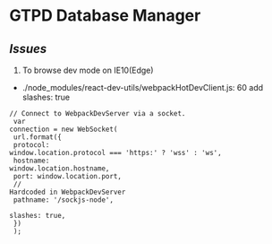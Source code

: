 # GTPD Database Manager

## *Issues*
1. To browse dev mode on IE10(Edge)
- ./node_modules/react-dev-utils/webpackHotDevClient.js: 60 add slashes: true

<code>// Connect to WebpackDevServer via a socket. <br/>
var connection = new WebSocket( <br/>
  url.format({ <br/>
    protocol: window.location.protocol === 'https:' ? 'wss' : 'ws', <br/>
    hostname: window.location.hostname, <br/>
    port: window.location.port, <br/>
    // Hardcoded in WebpackDevServer <br/>
    pathname: '/sockjs-node', <br/>
    slashes: true, <br/>
  }) <br/>
);</code>